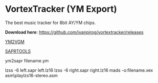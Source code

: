 # VortexTracker (YM Export)

The best music tracker for 8bit AY/YM chips.

**Download here**: https://github.com/ivanpirog/vortextracker/releases

[YM2VGM](https://github.com/QuinnPainter/YMtoVGM)

[SAPRTOOLS](https://github.com/ivop/saprtools)

ym2sapr filename.ym

lzss -6 left.sapr left.lz16
lzss -6 right.sapr right.lz16
mads -o:filename.xex asm\playlzs16-stereo.asm





